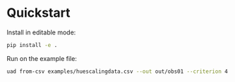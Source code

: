 
# Quickstart

Install in editable mode:
```bash
pip install -e .
```

Run on the example file:
```bash
uad from-csv examples/huescalingdata.csv --out out/obs01 --criterion 4.0 --min 330 --max 660
```
